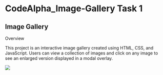 # CodeAlpha_Image-Gallery Task 1
## Image Gallery

Overview

This project is an interactive image gallery created using HTML, CSS, and JavaScript. Users can view a collection of images and click on any image to see an enlarged version displayed in a modal overlay.

<img src="../Screenshot 2025-01-07 160000"></img>

